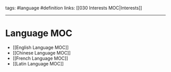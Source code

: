 tags: #language #definition 
links: [[030 Interests MOC|Interests]]

---
# Language MOC
- [[English Language MOC]]
- [[Chinese Language MOC]]
- [[French Language MOC]]
- [[Latin Language MOC]]